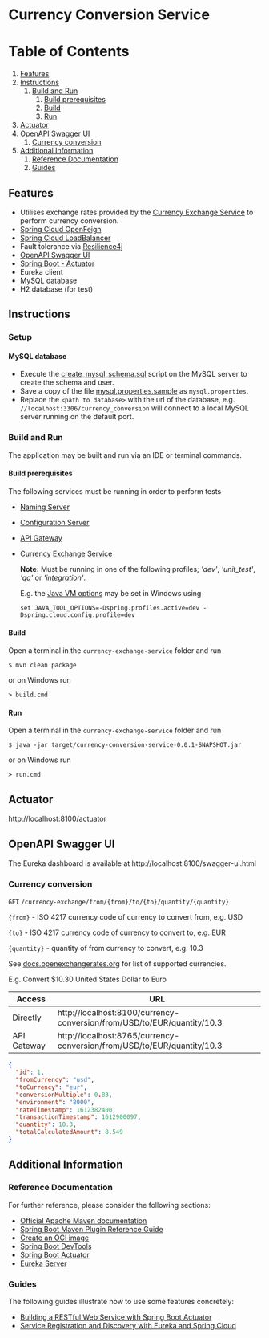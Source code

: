 # Currency Conversion Service

# Table of Contents
1. [Features](#features)
1. [Instructions](#instructions)
   1. [Build and Run](#build-and-run)
        1. [Build prerequisites](#build-prerequisites)
        1. [Build](#build)
        1. [Run](#run)
1. [Actuator](#actuator)
1. [OpenAPI Swagger UI](#openapi-swagger-ui)
    1. [Currency conversion](#currency-conversion)
1. [Additional Information](#additional-information)
    1. [Reference Documentation](#reference-documentation)
    1. [Guides](#guides)


## Features
- Utilises exchange rates provided by the [Currency Exchange Service](currency-exchange-service/README.MD) to perform currency conversion.
- [Spring Cloud OpenFeign](https://cloud.spring.io/spring-cloud-openfeign/reference/html/)
- [Spring Cloud LoadBalancer](https://docs.spring.io/spring-cloud-commons/docs/current/reference/html/#spring-cloud-loadbalancer)
- Fault tolerance via [Resilience4j](https://github.com/resilience4j/resilience4j)
- [OpenAPI Swagger UI](http://localhost:8100/swagger-ui.html)
- [Spring Boot - Actuator](http://localhost:8100/actuator)
- Eureka client
- MySQL database
- H2 database (for test)

## Instructions
### Setup
#### MySQL database
- Execute the [create_mysql_schema.sql](src/main/resources/create_mysql_schema.sql) script on the MySQL server to create the schema and user.
- Save a copy of the file [mysql.properties.sample](src/main/resources/mysql.properties.sample)
  as `mysql.properties`.
- Replace the `<path to database>` with the url of the database,
  e.g. `//localhost:3306/currency_conversion` will connect to a local MySQL server running on the default port.

### Build and Run
The application may be built and run via an IDE or terminal commands.

#### Build prerequisites
The following services must be running in order to perform tests
- [Naming Server](naming-server/README.MD)
- [Configuration Server](spring-cloud-config-server/README.MD)
- [API Gateway](api-gateway/README.MD)
- [Currency Exchange Service](currency-exchange-service/README.MD)

   **Note:** Must be running in one of the following profiles; *'dev'*, *'unit_test'*, *'qa'* or *'integration'*.

   E.g. the [Java VM options](https://docs.oracle.com/javase/8/docs/platform/jvmti/jvmti.html#tooloptions) may be set in Windows using 
 
   ```
   set JAVA_TOOL_OPTIONS=-Dspring.profiles.active=dev -Dspring.cloud.config.profile=dev
   ```

#### Build
Open a terminal in the `currency-exchange-service` folder and run
```
$ mvn clean package
```
or on Windows run
```
> build.cmd
```
#### Run
Open a terminal in the `currency-exchange-service` folder and run
```
$ java -jar target/currency-conversion-service-0.0.1-SNAPSHOT.jar
```
or on Windows run
```
> run.cmd
```

## Actuator
http://localhost:8100/actuator

## OpenAPI Swagger UI
The Eureka dashboard is available at http://localhost:8100/swagger-ui.html

### Currency conversion

`GET` `/currency-exchange/from/{from}/to/{to}/quantity/{quantity}`

   `{from}` - ISO 4217 currency code of currency to convert from, e.g. USD

   `{to}` - ISO 4217 currency code of currency to convert to, e.g. EUR

   `{quantity}` - quantity of from currency to convert, e.g. 10.3

See [docs.openexchangerates.org](https://docs.openexchangerates.org/docs/supported-currencies) for list of supported currencies.

E.g. Convert $10.30 United States Dollar to Euro

| Access | URL |
|--------|-----|
| Directly | http://localhost:8100/currency-conversion/from/USD/to/EUR/quantity/10.3 |
| API Gateway | http://localhost:8765/currency-conversion/from/USD/to/EUR/quantity/10.3 |

```json
{
  "id": 1,
  "fromCurrency": "usd",
  "toCurrency": "eur",
  "conversionMultiple": 0.83,
  "environment": "8000",
  "rateTimestamp": 1612382400,
  "transactionTimestamp": 1612900097,
  "quantity": 10.3,
  "totalCalculatedAmount": 8.549
}
```

## Additional Information

### Reference Documentation
For further reference, please consider the following sections:

* [Official Apache Maven documentation](https://maven.apache.org/guides/index.html)
* [Spring Boot Maven Plugin Reference Guide](https://docs.spring.io/spring-boot/docs/2.4.2/maven-plugin/reference/html/)
* [Create an OCI image](https://docs.spring.io/spring-boot/docs/2.4.2/maven-plugin/reference/html/#build-image)
* [Spring Boot DevTools](https://docs.spring.io/spring-boot/docs/2.4.2/reference/htmlsingle/#using-boot-devtools)
* [Spring Boot Actuator](https://docs.spring.io/spring-boot/docs/2.4.2/reference/htmlsingle/#production-ready)
* [Eureka Server](https://docs.spring.io/spring-cloud-netflix/docs/current/reference/html/#spring-cloud-eureka-server)

### Guides
The following guides illustrate how to use some features concretely:

* [Building a RESTful Web Service with Spring Boot Actuator](https://spring.io/guides/gs/actuator-service/)
* [Service Registration and Discovery with Eureka and Spring Cloud](https://spring.io/guides/gs/service-registration-and-discovery/)
